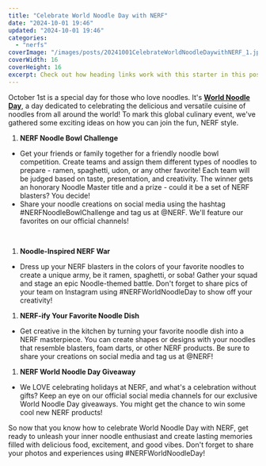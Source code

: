 ```yaml
---
title: "Celebrate World Noodle Day with NERF"
date: "2024-10-01 19:46"
updated: "2024-10-01 19:46"
categories:
  - "nerfs"
coverImage: "/images/posts/20241001CelebrateWorldNoodleDaywithNERF_1.jpg"
coverWidth: 16
coverHeight: 16
excerpt: Check out how heading links work with this starter in this post.
---
```


<script>
  import { base } from '$app/paths';
</script>


October 1st is a special day for those who love noodles. It's [**World Noodle Day**](https://en.wikipedia.org/wiki/World_Noodle_Day), a day dedicated to celebrating the delicious and versatile cuisine of noodles from all around the world! To mark this global culinary event, we've gathered some exciting ideas on how you can join the fun, NERF style.

1. **NERF Noodle Bowl Challenge**
* Get your friends or family together for a friendly noodle bowl competition. Create teams and assign them different types of noodles to prepare - ramen, spaghetti, udon, or any other favorite! Each team will be judged based on taste, presentation, and creativity. The winner gets an honorary Noodle Master title and a prize - could it be a set of NERF blasters? You decide!
* Share your noodle creations on social media using the hashtag #NERFNoodleBowlChallenge and tag us at @NERF. We'll feature our favorites on our official channels!

<img class="cover-image" src="{base}/images/posts/20241001CelebrateWorldNoodleDaywithNERF_2.jpg" alt="" style="aspect-ratio: 16 / 16;" width="16" height="16">

1. **Noodle-Inspired NERF War**
* Dress up your NERF blasters in the colors of your favorite noodles to create a unique army, be it ramen, spaghetti, or soba! Gather your squad and stage an epic Noodle-themed battle. Don't forget to share pics of your team on Instagram using #NERFWorldNoodleDay to show off your creativity!
1. **NERF-ify Your Favorite Noodle Dish**
* Get creative in the kitchen by turning your favorite noodle dish into a NERF masterpiece. You can create shapes or designs with your noodles that resemble blasters, foam darts, or other NERF products. Be sure to share your creations on social media and tag us at @NERF!
1. **NERF World Noodle Day Giveaway**
* We LOVE celebrating holidays at NERF, and what's a celebration without gifts? Keep an eye on our official social media channels for our exclusive World Noodle Day giveaways. You might get the chance to win some cool new NERF products!

So now that you know how to celebrate World Noodle Day with NERF, get ready to unleash your inner noodle enthusiast and create lasting memories filled with delicious food, excitement, and good vibes. Don't forget to share your photos and experiences using #NERFWorldNoodleDay!